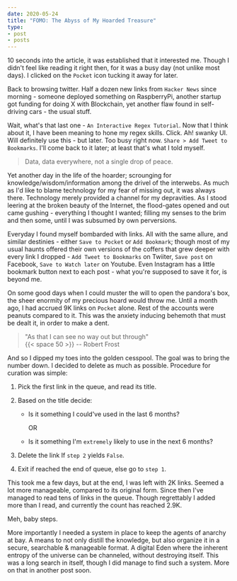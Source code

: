 ```yaml
---
date: 2020-05-24
title: "FOMO: The Abyss of My Hoarded Treasure"
type:
- post
- posts
---
```


10 seconds into the article, it was established that it interested me. Though I didn't feel like reading it right then, for it was a busy day (not unlike most days). I clicked on the `Pocket` icon tucking it away for later.

Back to browsing twitter. Half a dozen new links from `Hacker News` since morning - someone deployed something on RaspberryPi, another startup got funding for doing X with Blockchain, yet another flaw found in self-driving cars - the usual stuff.

Wait, what's that last one - `An Interactive Regex Tutorial`. Now that I think about it, I have been meaning to hone my regex skills. Click. Ah! swanky UI. Will definitely use this - but later. Too busy right now. `Share > Add Tweet to Bookmarks`. I'll come back to it later; at least that's what I told myself.

> Data, data everywhere, not a single drop of peace.

Yet another day in the life of the hoarder; scrounging for knowledge/wisdom/information among the drivel of the interwebs. As much as I'd like to blame technology for my fear of missing out, it was always there. Technology merely provided a channel for my depravities. As I stood leering at the broken beauty of the Internet, the flood-gates opened and out came gushing - everything I thought I wanted; filling my senses to the brim and then some, until I was subsumed by own perversions.

Everyday I found myself bombarded with links. All with the same allure, and similar destinies - either `Save to Pocket` or `Add Bookmark`; though most of my usual haunts offered their own versions of the coffers that grew deeper with every link I dropped - `Add Tweet to Bookmarks` on Twiiter, `Save post` on Facebook, `Save to Watch later` on Youtube. Even Instagram has a little bookmark button next to each post - what you're supposed to save it for, is beyond me.

On some good days when I could muster the will to open the pandora's box, the sheer enormity of my precious hoard would throw me. Until a month ago, I had accrued 9K links on `Pocket` alone. Rest of the accounts were peanuts compared to it. This was the anxiety inducing behemoth that must be dealt it, in order to make a dent.

>
> "As that I can see no way out but through" \
> {{< space 50 >}} -- Robert Frost
>

And so I dipped my toes into the golden cesspool. The goal was to bring the number down. I decided to delete as much as possible. Procedure for curation was simple:


1. Pick the first link in the queue, and read its title.

2. Based on the title decide:

   * Is it something I could've used in the last 6 months?

     OR

   * Is it something I'm `extremely` likely to use in the next 6 months?

3. Delete the link If `step 2`  yields  `False`.

4. Exit if reached the end of queue, else go to `step 1`.

This took me a few days, but at the end, I was left with 2K links. Seemed a lot more manageable, compared to its original form. Since then I've managed to read tens of links in the queue. Though regrettably I added more than I read, and currently the count has reached 2.9K.

Meh, baby steps.

More importantly I needed a system in place to keep the agents of anarchy at bay. A means to not only distill the knowledge, but also organize it in a secure, searchable & manageable format. A digital Eden where the inherent entropy of the universe can be channeled, without destroying itself. This was a long search in itself, though I did manage to find such a system. More on that in another post soon.
